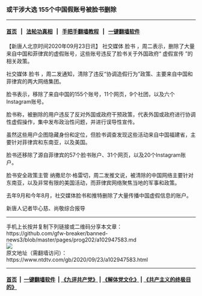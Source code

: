 ### 或干涉大选 155个中国假账号被脸书删除
------------------------

#### [首页](https://github.com/gfw-breaker/banned-news3/blob/master/README.md) &nbsp;&nbsp;|&nbsp;&nbsp; [法轮功真相](https://github.com/begood0513/basic/blob/master/README.md)  &nbsp;&nbsp;|&nbsp;&nbsp; [手把手翻墙教程](https://github.com/gfw-breaker/guides/wiki)  &nbsp;&nbsp;|&nbsp;&nbsp; [一键翻墙软件](https://github.com/gfw-breaker/nogfw/blob/master/README.md)  



<div><div class="post_content" itemprop="articleBody">
 <p>
  【新唐人北京时间2020年09月23日讯】
  <ok href="https://www.ntdtv.com/gb/社交媒体.htm">
   社交媒体
  </ok>
  <ok href="https://www.ntdtv.com/gb/脸书.htm">
   脸书
  </ok>
  ，周二表示，删除了大量来自中国和菲律宾的虚假账号，这些账号违反了脸书关于外国政府“
  <ok href="https://www.ntdtv.com/gb/虚假宣传.htm">
   虚假宣传
  </ok>
  ”的相关政策。
 </p>
 <p>
  <ok href="https://www.ntdtv.com/gb/社交媒体.htm">
   社交媒体
  </ok>
  <ok href="https://www.ntdtv.com/gb/脸书.htm">
   脸书
  </ok>
  ，周二发通知，清除了违反“协调造假行为”政策、主要来自中国和菲律宾的两大网络集团。
 </p>
 <p>
  脸书表示，移除了来自中国的155个账号，11个网页，9个社团，以及六个Instagram账号。
 </p>
 <p>
  脸书称，被删除的用户违反了反对外国或政府干预政策，代表外国或政府进行协调性虚假操作，集中发布政治性问题，并进行误导性宣传。
 </p>
 <p>
  虽然这些用户企图隐藏身份和定位，但脸书调查发现这些活动来自中国福建省，主要针对菲律宾和东南亚，以及美国。
 </p>
 <p>
  脸书还移除了源自菲律宾的57个脸书账户、31个网页，以及20个Instagram账户。
 </p>
 <p>
  脸书安全政策主管 纳撒尼尔·格雷切，周二发推文说，被清除的中国网络主要针对东南亚，以及非常有限的美国活动，而菲律宾网络聚焦当地的军事和政策。
 </p>
 <p>
  去年9月和今年8月，社交媒体脸书和推特删除了大量传播中国虚假信息的账户。
 </p>
 <p>
  新唐人记者毕心慈、尚敬综合报导
 </p>
 <div class="single_ad">
 </div>
</div>
</div>
<hr/>
手机上长按并复制下列链接或二维码分享本文章：<br/>
https://github.com/gfw-breaker/banned-news3/blob/master/pages/prog202/a102947583.md <br/>
<a href='https://github.com/gfw-breaker/banned-news3/blob/master/pages/prog202/a102947583.md'><img src='https://github.com/gfw-breaker/banned-news3/blob/master/pages/prog202/a102947583.md.png'/></a> <br/>
原文地址（需翻墙访问）：https://www.ntdtv.com/gb/2020/09/23/a102947583.html


------------------------
#### [首页](https://github.com/gfw-breaker/banned-news3/blob/master/README.md) &nbsp;|&nbsp; [一键翻墙软件](https://github.com/gfw-breaker/nogfw/blob/master/README.md) &nbsp;| [《九评共产党》](https://github.com/gfw-breaker/9ping.md/blob/master/README.md#九评之一评共产党是什么) | [《解体党文化》](https://github.com/gfw-breaker/jtdwh.md/blob/master/README.md) | [《共产主义的终极目的》](https://github.com/gfw-breaker/gczydzjmd.md/blob/master/README.md)


<img src='http://gfw-breaker.win/banned-news3/pages/prog202/a102947583.md' width='0px' height='0px'/>